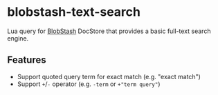 # blobstash-text-search

Lua query for [BlobStash](https://github.com/tsileo/blobstash) DocStore that provides a basic full-text search engine.

## Features

 - Support quoted query term for exact match (e.g. "exact match")
 - Support `+`/`-` operator (e.g. `-term` or `+"term query"`)

